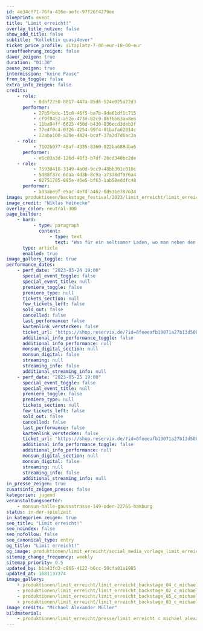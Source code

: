```yaml
---
id: 4e34cf71-76fa-416e-aefc-97f26f4279ee
blueprint: event
title: "Limit erreicht!"
overlay_title_nutzen: false
show_add_title: false
subtitle: "Kollektiv quasi4ever"
ticket_price_profile: sitzplatz-7-00-eur-18-00-eur
urauffuehrung_zeigen: false
dauer_zeigen: true
duration: "01:30"
pause_zeigen: true
intermission: "keine Pause"
from_to_toggle: false
extra_info_zeigen: false
credits:
    - role:
          - 0dbf2250-8817-447a-85d6-524e025a22d3
      performer:
          - 27b5fbdc-15c0-46f5-ba7b-9da61df1c715
          - cf9f8452-a52e-473d-82c9-86fbb63aa8e6
          - 11ba94ff-6625-450d-b430-836ecd3deb3f
          - 77e4f0c4-0326-4254-99f4-01bafa62814c
          - 22aba100-a20e-4424-bcaf-37a3d7d6ac3a
    - role:
          - 7102b077-48af-4335-8360-022ba688dba6
      performer:
          - e6c03a3d-126d-48f3-b7df-26cd340bc2de
    - role:
          - 75930418-3149-4a0d-9cc9-48bb301c010c
          - 5d88f37c-6daa-4d3b-8c9a-a7378df976a4
          - 02751785-085e-46e5-bf63-1ab58eddfc48
      performer:
          - a33abe9f-e5ac-4e7d-a462-0d531e787b34
image: produktionen/backstage_festival/2023/limit_erreicht/limit_erreicht_backstage_01_c_niklas_heinecke.jpeg
image_credit: "Niklas Heinecke"
overlay_color: neutral-300
page_builder:
    - bard:
          - type: paragraph
            content:
                - type: text
                  text: "Was für ein seltsamer Laden, wo man neben den Konsumgütern auch noch die große Liebe sucht, seine Abgründe erklärt oder Daseinskrisen bewältigt. Die Einkaufstüten wollen gefüllt werden mit Sehnsucht, Liebe, Lust, Schmerz und Ernüchterung. Nicht alles kann von der Kreditkarte abgebucht werden. Ist der Kassierer ein verkappter Zirkusdirektor oder gar Therapeut? Sind alle freiwillig hier? Man könnte annehmen, dass schon morgen alles wieder von vorne beginnt: „Treten Sie näher, das Rad des Lebens dreht sich stetig, neues Spiel, neues Glück!“ bis das Limit erreicht ist und alle Konten ausgeschöpft."
      type: article
      enabled: true
image_gallery_toggle: true
performance_dates:
    - perf_date: "2023-05-24 19:00"
      special_event_toggle: false
      special_event_title: null
      premiere_toggle: false
      premiere_type: null
      tickets_section: null
      few_tickets_left: false
      sold_out: false
      cancelled: false
      last_performance: false
      kartenlink_verstecken: false
      ticket_url: "https://shop.reservix.de/?id=8feeeafb19071a27b13d5083379d95183e9ab490f2f135faf80b2fecfc1ba00f2aba7ad8945f4a4292549eb86feddc1b&vID=7337&eventGrpID=432723&eventID=2098137"
      additional_info_performance_toggle: false
      additional_info_performance: null
      monsun_digital_section: null
      monsun_digital: false
      streaming: null
      streaming_info: false
      additional_streaming_info: null
    - perf_date: "2023-05-25 19:00"
      special_event_toggle: false
      special_event_title: null
      premiere_toggle: false
      premiere_type: null
      tickets_section: null
      few_tickets_left: false
      sold_out: false
      cancelled: false
      last_performance: false
      kartenlink_verstecken: false
      ticket_url: "https://shop.reservix.de/?id=8feeeafb19071a27b13d5083379d95183e9ab490f2f135faf80b2fecfc1ba00f2aba7ad8945f4a4292549eb86feddc1b&vID=7337&eventGrpID=432723&eventID=2098138"
      additional_info_performance_toggle: false
      additional_info_performance: null
      monsun_digital_section: null
      monsun_digital: false
      streaming: null
      streaming_info: false
      additional_streaming_info: null
in_presse_zeigen: true
zusatsinfo_zeigen_presse: false
kategorien: jugend
veranstaltungsoerter:
    - monsun-halle-gaussstrasse-149-oder-22765-hamburg
status: in-der-spielzeit
in_kategorien_zeigen: true
seo_title: "Limit erreicht!"
seo_noindex: false
seo_nofollow: false
seo_canonical_type: entry
og_title: "Limit erreicht!"
og_image: produktionen/limit_erreicht/social_media_vorlage_limit_erreicht_c_niklas_heinecke.jpg
sitemap_change_frequency: weekly
sitemap_priority: 0.5
updated_by: b1a43fd3-c865-4122-b6cc-50cfa81a1985
updated_at: 1681137374
image_gallery:
    - produktionen/limit_erreicht/limit_erreicht_backstage_04_c_michael_alexander_mueller.jpg
    - produktionen/limit_erreicht/limit_erreicht_backstage_02_c_michael_alexander_mueller.jpg
    - produktionen/limit_erreicht/limit_erreicht_backstage_05_c_michael_alexander_mueller.jpg
    - produktionen/limit_erreicht/limit_erreicht_backstage_03_c_michael_alexander_mueller.jpg
image_credits: "Michael Alexander Müller"
bildmaterial:
    - produktionen/limit_erreicht/presse/limit_erreicht_c_michael_alexander_mueller._monsunzip.zip
---
```

